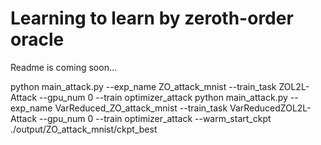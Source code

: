 # Learning to learn by zeroth-order oracle
Readme is coming soon...

python main_attack.py --exp_name ZO_attack_mnist --train_task ZOL2L-Attack --gpu_num 0 --train optimizer_attack
python main_attack.py --exp_name VarReduced_ZO_attack_mnist --train_task VarReducedZOL2L-Attack --gpu_num 0 --train optimizer_attack --warm_start_ckpt ./output/ZO_attack_mnist/ckpt_best